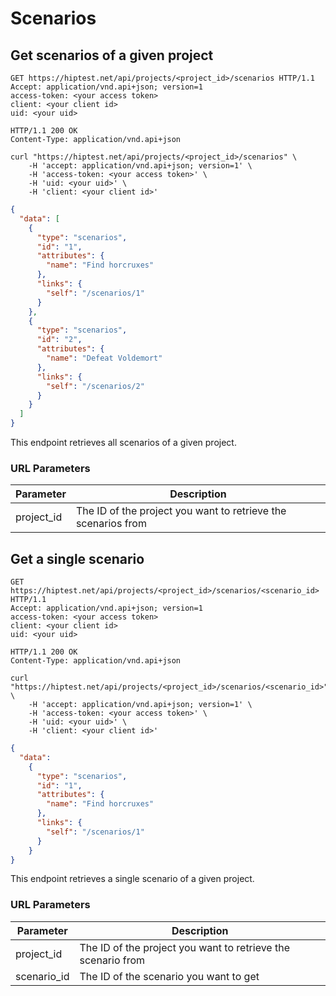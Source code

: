 # Scenarios

## Get scenarios of a given project

```http
GET https://hiptest.net/api/projects/<project_id>/scenarios HTTP/1.1
Accept: application/vnd.api+json; version=1
access-token: <your access token>
client: <your client id>
uid: <your uid>
```
```http
HTTP/1.1 200 OK
Content-Type: application/vnd.api+json
```

```shell
curl "https://hiptest.net/api/projects/<project_id>/scenarios" \
    -H 'accept: application/vnd.api+json; version=1' \
    -H 'access-token: <your access token>' \
    -H 'uid: <your uid>' \
    -H 'client: <your client id>'
```

```json
{
  "data": [
    {
      "type": "scenarios",
      "id": "1",
      "attributes": {
        "name": "Find horcruxes"
      },
      "links": {
        "self": "/scenarios/1"
      }
    },
    {
      "type": "scenarios",
      "id": "2",
      "attributes": {
        "name": "Defeat Voldemort"
      },
      "links": {
        "self": "/scenarios/2"
      }
    }
  ]
}
```

This endpoint retrieves all scenarios of a given project.

### URL Parameters

Parameter | Description
--------- | -----------
project_id | The ID of the project you want to retrieve the scenarios from



## Get a single scenario

```http
GET https://hiptest.net/api/projects/<project_id>/scenarios/<scenario_id> HTTP/1.1
Accept: application/vnd.api+json; version=1
access-token: <your access token>
client: <your client id>
uid: <your uid>
```
```http
HTTP/1.1 200 OK
Content-Type: application/vnd.api+json
```

```shell
curl "https://hiptest.net/api/projects/<project_id>/scenarios/<scenario_id>" \
    -H 'accept: application/vnd.api+json; version=1' \
    -H 'access-token: <your access token>' \
    -H 'uid: <your uid>' \
    -H 'client: <your client id>'
```

```json
{
  "data":
    {
      "type": "scenarios",
      "id": "1",
      "attributes": {
        "name": "Find horcruxes"
      },
      "links": {
        "self": "/scenarios/1"
      }
    }
}
```
This endpoint retrieves a single scenario of a given project.

### URL Parameters

Parameter | Description
--------- | -----------
project_id | The ID of the project you want to retrieve the scenario from
scenario_id | The ID of the scenario you want to get
